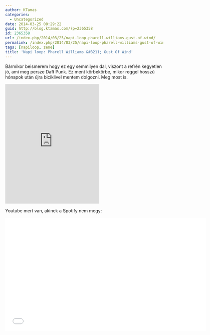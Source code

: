 ```yaml
---
author: KTamas
categories:
  - Uncategorized
date: 2014-03-25 08:29:22
guid: http://blog.ktamas.com/?p=2365358
id: 2365358
url: /index.php/2014/03/25/napi-loop-pharell-williams-gust-of-wind/
permalink: /index.php/2014/03/25/napi-loop-pharell-williams-gust-of-wind/
tags: [napiloop, zene]
title: 'Napi loop: Pharell Williams &#8211; Gust Of Wind'
---
```


Bármikor beismerem hogy ez egy semmilyen dal, viszont a refrén kegyetlen jó, ami meg persze Daft Punk. Ez ment körbekörbe, mikor reggel hosszú hónapok után újra biciklivel mentem dolgozni. Meg most is.

<p><iframe src="https://embed.spotify.com/?uri=spotify:track:1DylszI7qE7CB0yNugUxV6" width="300" height="380" frameborder="0"></iframe></p>

Youtube mert van, akinek a Spotify nem megy:

<p><iframe src="//www.youtube.com/embed/5IKwHYuYS-U?rel=0" width="640" height="360" frameborder="0" allowfullscreen="allowfullscreen"></iframe></p>
